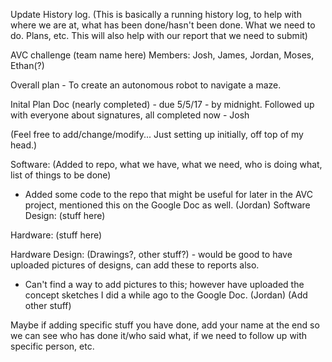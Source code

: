Update History log.
(This is basically a running history log, to help with where we are at,
what has been done/hasn't been done. What we need to do. Plans, etc. 
This will also help with our report that we need to submit)

AVC challenge (team name here)
Members: Josh, James, Jordan, Moses, Ethan(?)

Overall plan - To create an autonomous robot to navigate a maze.

Inital Plan Doc (nearly completed) - due 5/5/17 - by midnight.
Followed up with everyone about signatures, all completed now - Josh

(Feel free to add/change/modify... Just setting up initially, off top of my head.)

Software: (Added to repo, what we have, what we need, who is doing what, list of things to be done)
  - Added some code to the repo that might be useful for later in the AVC project, mentioned this on the Google Doc as well. (Jordan)
Software Design: (stuff here)

Hardware: (stuff here)

Hardware Design: (Drawings?, other stuff?) - would be good to have uploaded pictures of designs, can add these to reports also.
  - Can't find a way to add pictures to this; however have uploaded the concept sketches I did a while ago to the Google Doc. (Jordan)
(Add other stuff)

Maybe if adding specific stuff you have done, add your name at the end so we can see who has done it/who said what, 
if we need to follow up with specific person, etc.


